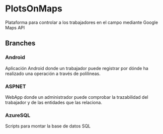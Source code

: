 # PlotsOnMaps

Plataforma para controlar a los trabajadores en el campo mediante Google Maps API

## Branches

### Android

Aplicación Android donde un trabajador puede registrar por dónde ha realizado una operación a través de polilineas.

### ASPNET

WebApp donde un administrador puede comprobar la trazabilidad del trabajador y de las entidades que las relaciona.

### AzureSQL

Scripts para montar la base de datos SQL
